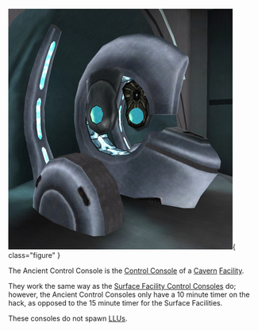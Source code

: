 ![Control Console](../images/AT-CC.jpg){ class="figure" }

The Ancient Control Console is the
[Control Console](../locations/Control_Console.md) of a
[Cavern](../locations/Caverns.md) [Facility](../locations/Facilities.md).

They work the same way as the
[Surface Facility Control Consoles](../locations/Control_Console.md) do;
however, the Ancient Control Consoles only have a 10 minute timer on the hack,
as opposed to the 15 minute timer for the Surface Facilities.

These consoles do not spawn [LLUs](../terminology/Lattice_Logic_Unit.md).


